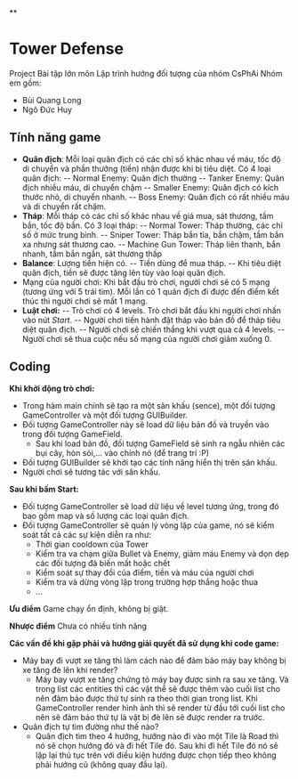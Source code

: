﻿**

# Tower Defense

Project Bài tập lớn môn Lập trình hướng đối tượng của nhóm CsPhAi
Nhóm em gồm:
- Bùi Quang Long
- Ngô Đức Huy

## Tính năng game
- **Quân địch**: Mỗi loại quân địch có các chỉ số khác nhau về máu, tốc độ di chuyển và phần thưởng (tiền) nhận được khi bị tiêu diệt. Có 4 loại quân địch:
-- Normal Enemy: Quân địch thường
-- Tanker Enemy: Quân địch nhiều máu, di chuyển chậm
-- Smaller Enemy: Quân địch có kích thước nhỏ, di chuyển nhanh.
-- Boss Enemy: Quân địch có rất nhiều máu và di chuyển rất chậm.
- **Tháp**: Mỗi tháp có các chỉ số khác nhau về giá mua, sát thương, tầm bắn, tốc độ bắn. Có 3 loại tháp: 
-- Normal Tower: Tháp thường, các chỉ số ở mức trung bình.
-- Sniper Tower: Tháp bắn tỉa, bắn chậm, tầm bắn xa nhưng sát thương cao.
-- Machine Gun Tower: Tháp liên thanh, bắn nhanh, tầm bắn ngắn, sát thương thấp
- **Balance**: Lượng tiền hiện có.
-- Tiền dùng để mua tháp.
-- Khi tiêu diệt quân địch, tiền sẽ được tăng lên tùy vào loại quân địch.
- Mạng của người chơi: Khi bắt đầu trò chơi, người chơi sẽ có 5 mạng (tương ứng với 5 trái tim). Mỗi lần có 1 quân địch đi được đến điểm kết thúc thì người chơi sẽ mất 1 mạng.
- **Luật chơi:**
-- Trò chơi có 4 levels. Trò chơi bắt đầu khi người chơi nhấn vào nút *Start*.
-- Người chơi tiến hành đặt tháp vào bản đồ để tháp tiêu diệt quân địch. 
-- Người chơi sẽ chiến thắng khi vượt qua cả 4 levels.
-- Người chơi sẽ thua cuộc nếu số mạng của người chơi giảm xuống 0.

## Coding

**Khi khởi động trò chơi:**
- Trong hàm main chính sẽ tạo ra một sân khấu (sence), một đối tượng GameController và một đối tượng GUIBuilder.
- Đối tượng GameController này sẽ load dữ liệu bản đồ và truyền vào trong đối tượng GameField.
	- Sau khi load bản đồ, đối tượng GameField sẽ sinh ra ngẫu nhiên các bụi cây, hòn sỏi,... vào chính nó (để trang trí :P)
- Đối tượng GUIBuilder sẽ khởi tạo các tính năng hiển thị trên sân khấu.
- Người chơi sẽ tương tác với sân khấu.

**Sau khi bấm Start:**
- Đối tượng GameController sẽ load dữ liệu về level tương ứng, trong đó bao gồm map và số lượng các loại quân địch.
- Đối tượng GameController sẽ quản lý vòng lặp của game, nó sẽ kiểm soát tất cả các sự kiện diễn ra như:
	- Thời gian cooldown của Tower
	- Kiểm tra va chạm giữa Bullet và Enemy, giảm máu Enemy và dọn dẹp các đối tượng đã biến mất hoặc chết
	- Kiểm soát sự thay đổi của điểm, tiền và máu của người chơi
	- Kiểm tra và dừng vòng lặp trong trường hợp thắng hoặc thua
	- ...
	
**Ưu điểm**
Game chạy ổn định, không bị giật.
 
**Nhược điểm**
Chưa có nhiều tính năng

**Các vấn đề khi gặp phải và hướng giải quyết đã sử dụng khi code game:**
- Máy bay đi vượt xe tăng thì làm cách nào để đảm bảo máy bay không bị xe tăng đè lên khi render?
	- Máy bay vượt xe tăng chứng tỏ máy bay được sinh ra sau xe tăng. Và trong list các entities thì các vật thể sẽ được thêm vào cuối list cho nên đảm bảo được thứ tự sinh ra theo thời gian trong list. Khi GameController render hình ảnh thì sẽ render từ đầu tới cuối list cho nên sẽ đảm bảo thứ tự là vật bị đè lên sẽ được render ra trước.
- Quân địch tự tìm đường như thế nào?
	- Quân địch tìm theo 4 hướng, hướng nào đi vào một Tile là Road thì nó sẽ chọn hướng đó và đi hết Tile đó. Sau khi đi hết Tile đó nó sẽ lặp lại thủ tục trên với điều kiện hướng được chọn tiếp theo không phải hướng cũ (không quay đầu lại).